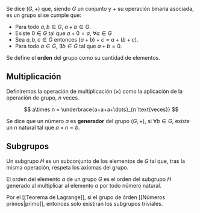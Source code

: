 Se dice $(G, +)$ que, siendo $G$ un conjunto y $+$ su operación binaria asociada, es un grupo si se cumple que:

- Para todo $a,b \in G$, $a+b \in G$.
- Existe $0 \in G$ tal que $a + 0 = a$, $\forall a \in G$
- Sea $a,b,c \in G$ entonces $(a+b)+c = a+(b+c)$.
- Para todo $a \in G$, $\exists b \in G$ tal que $a+b = 0$.

Se define el **orden** del grupo como su cantidad de elementos.

## Multiplicación

Definiremos la operación de multiplicación $(\times)$ como la aplicación de la operación de grupo, $n$ veces.

$$
a\times n = \underbrace{a+a+a+\dots}_{n \text{veces}}
$$

Se dice que un número $a$ es **generador** del grupo $(G, +)$, si $\forall b \in G$, existe un $n$ natural tal que $a \times n = b$.

## Subgrupos

Un subgrupo $H$ es un subconjunto de los elementos de $G$ tal que, tras la misma operación, respeta los axiomas del grupo.

El orden del elemento $a$ de un grupo $G$ es el orden del subgrupo $H$ generado al multiplicar al elemento $a$ por todo número natural.

Por el [[Teorema de Lagrange]], si el grupo de órden [[Números primos|primo]], entonces solo existiran los subgrupos triviales.
